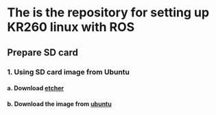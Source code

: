# The is the repository for setting up KR260 linux with ROS

## Prepare SD card

### 1. Using SD card image from Ubuntu

#### a. Download [etcher](https://etcher.balena.io/)

#### b. Download the image from [ubuntu](https://ubuntu.com/download/amd)
